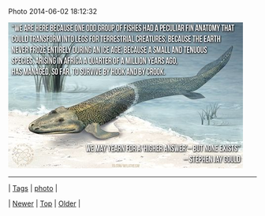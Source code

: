 <!--
title: Photo 2014-06-02 18
date: 2020-06-28T15:27:00.315Z
tags: photo
-->


Photo 2014-06-02 18:12:32

![](87612882536-0.jpg)

<!--BOTTOM-POST-NAVIGATION-->
---

| [Tags](tags.md) | [photo](tag-photo.md) |

| [Newer](87612201724.md) | [Top](index.md) | [Older](87627075094.md) |